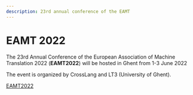 ```yaml
---
description: 23rd annual conference of the EAMT
---
```


# EAMT 2022

The 23rd Annual Conference of the European Association of Machine Translation 2022 (**EAMT2022**) will be hosted in Ghent from 1-3 June 2022

The event is organized by CrossLang and LT3 (University of Ghent).

[EAMT2022](https://eamt2022.com/)
